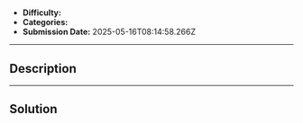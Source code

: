 # 

- **Difficulty:** 
- **Categories:** 
- **Submission Date:** 2025-05-16T08:14:58.266Z

---

## Description


---

## Solution

```

```
